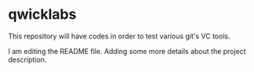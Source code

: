 # qwicklabs
This repository will have codes in order to test various git's VC tools.

I am editing the README file. Adding some more details about the project description.
